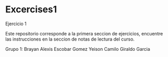 # Excercises1
Ejercicio 1

Este repositorio corresponde a la primera seccion de ejercicios, encuentre las instrucciones en la seccion de notas de lectura del curso.

Grupo 1:
Brayan Alexis Escobar Gomez
Yeison Camilo Giraldo Garcia
